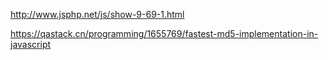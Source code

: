 
http://www.jsphp.net/js/show-9-69-1.html

https://qastack.cn/programming/1655769/fastest-md5-implementation-in-javascript
